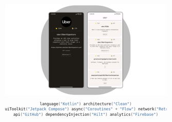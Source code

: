 <div align="center">

![banner](docs/assets/readme_banner.png)

```kotlin
language("Kotlin") architecture("Clean")
uiToolkit("Jetpack Compose") async("Coroutines" + "Flow") network("Retrofit")
api("GitHub") dependencyInjection("Hilt") analytics("Firebase")
``` 

</div>
